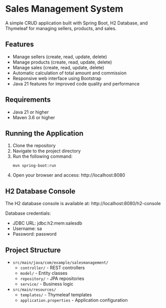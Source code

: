 # Sales Management System

A simple CRUD application built with Spring Boot, H2 Database, and Thymeleaf for managing sellers, products, and sales.

## Features

- Manage sellers (create, read, update, delete)
- Manage products (create, read, update, delete)
- Manage sales (create, read, update, delete)
- Automatic calculation of total amount and commission
- Responsive web interface using Bootstrap
- Java 21 features for improved code quality and performance

## Requirements

- Java 21 or higher
- Maven 3.6 or higher

## Running the Application

1. Clone the repository
2. Navigate to the project directory
3. Run the following command:
   ```
   mvn spring-boot:run
   ```
4. Open your browser and access: http://localhost:8080

## H2 Database Console

The H2 database console is available at: http://localhost:8080/h2-console

Database credentials:
- JDBC URL: jdbc:h2:mem:salesdb
- Username: sa
- Password: password

## Project Structure

- `src/main/java/com/example/salesmanagement/`
  - `controller/` - REST controllers
  - `model/` - Entity classes
  - `repository/` - JPA repositories
  - `service/` - Business logic
- `src/main/resources/`
  - `templates/` - Thymeleaf templates
  - `application.properties` - Application configuration 